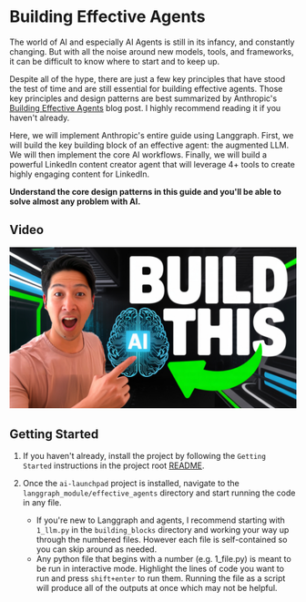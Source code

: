 # Building Effective Agents

The world of AI and especially AI Agents is still in its infancy, and constantly changing. But with all the noise around new models, tools, and frameworks, it can be difficult to know where to start and to keep up.

Despite all of the hype, there are just a few key principles that have stood the test of time and are still essential for building effective agents. Those key principles and design patterns are best summarized by Anthropic's [Building Effective Agents](https://www.anthropic.com/engineering/building-effective-agents) blog post. I highly recommend reading it if you haven't already.

Here, we will implement Anthropic's entire guide using Langgraph. First, we will build the key building block of an effective agent: the augmented LLM. We will then implement the core AI workflows. Finally, we will build a powerful LinkedIn content creator agent that will leverage 4+ tools to create highly engaging content for LinkedIn.

**Understand the core design patterns in this guide and you'll be able to solve almost any problem with AI.**

## Video

[![Building Effective Agents](../../static/thumbnails/effective-agents-thumb.jpeg)](https://youtu.be/jsT4YUgz1E4)

## Getting Started

1. If you haven't already, install the project by following the `Getting Started` instructions in the project root [README](../../../README.md).
2. Once the `ai-launchpad` project is installed, navigate to the `langgraph_module/effective_agents` directory and start running the code in any file.

    - If you're new to Langgraph and agents, I recommend starting with `1_llm.py` in the `building_blocks` directory and working your way up through the numbered files. However each file is self-contained so you can skip around as needed.
    - Any python file that begins with a number (e.g. 1_file.py) is meant to be run in interactive mode. Highlight the lines of code you want to run and press `shift+enter` to run them. Running the file as a script will produce all of the outputs at once which may not be helpful.
